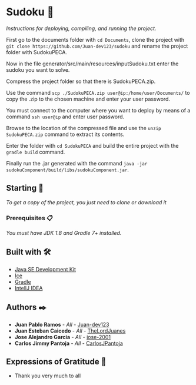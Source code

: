 # Sudoku 📝

_Instructions for deploying, compiling, and running the project._

First go to the documents folder with `cd Documents`, clone the project with `git clone https://github.com/Juan-dev123/sudoku` and rename the project folder with SudokuPECA.

Now in the file generator/src/main/resources/inputSudoku.txt enter the sudoku you want to solve.

Compress the project folder so that there is SudokuPECA.zip.

Use the command `scp ./SudokuPECA.zip user@ip:/home/user/Documents/` to copy the .zip to the chosen machine and enter your user password.

You must connect to the computer where you want to deploy by means of a command `ssh user@ip` and enter user password.

Browse to the location of the compressed file and use the `unzip SudokuPECA.zip` command to extract its contents.

Enter the folder with `cd SudokuPECA` and build the entire project with the `gradle build` command.

Finally run the .jar generated with the command `java -jar sudokuComponent/build/libs/sudokuComponent.jar`.

## Starting 🚀

_To get a copy of the project, you just need to clone or download it_

### Prerequisites 📋

_You must have JDK 1.8 and Gradle 7+ installed._

## Built with 🛠️

* [Java SE Development Kit](https://www.oracle.com/co/java/technologies/javase-downloads.html)
* [Ice](https://zeroc.com/downloads/ice/3.7/java)
* [Gradle](https://gradle.org/releases/)
* [IntellJ IDEA](https://www.jetbrains.com/idea/download/)

## Authors ✒️

* **Juan Pablo Ramos** - *All* - [Juan-dev123](https://github.com/Juan-dev123)
* **Juan Esteban Caicedo** - *All* - [TheLordJuanes](https://github.com/TheLordJuanes)
* **Jose Alejandro Garcia** - *All* - [jose-2001](https://github.com/jose-2001)
* **Carlos Jimmy Pantoja** - *All* - [CarlosJPantoja](https://github.com/CarlosJPantoja)

## Expressions of Gratitude 🎁

* Thank you very much to all
